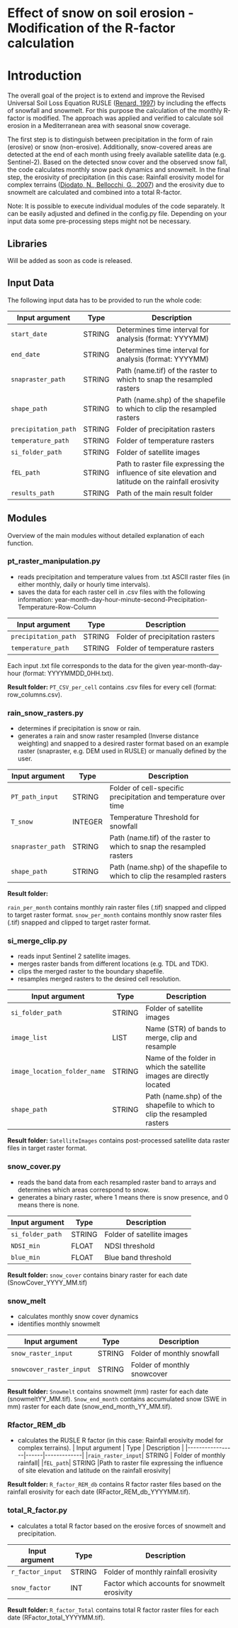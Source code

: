 # Effect of snow on soil erosion - Modification of the R-factor calculation

# Introduction
The overall goal of the project is to extend and improve the Revised Universal Soil Loss Equation RUSLE ([Renard, 1997](https://www.ars.usda.gov/arsuserfiles/64080530/rusle/ah_703.pdf))
by including the effects of snowfall and snowmelt. For this purpose the calculation of the monthly R-factor is modified.
The approach was applied and verified to calculate soil erosion in a Mediterranean area with seasonal snow coverage.

The first step is to distinguish between precipitation in the form of rain (erosive) or snow (non-erosive). 
Additionally, snow-covered areas are detected at the end of each month using freely available satellite data (e.g. Sentinel-2). 
Based on the detected snow cover and the observed snow fall, the code calculates monthly snow pack dynamics and snowmelt.
In the final step, the erosivity of precipitation (in this case: Rainfall erosivity model for complex terrains ([Diodato, N., Bellocchi, G., 2007](https://www.sciencedirect.com/science/article/pii/S0022169407004477?via%3Dihub)) and 
the erosivity due to snowmelt are calculated and combined into a total R-factor.

Note: It is possible to execute individual modules of the code separately. It can be easily adjusted and defined in the config.py file.
Depending on your input data some pre-processing steps might not be necessary. 


## Libraries

Will be added as soon as code is released.

## Input Data
The following input data has to be provided to run the whole code:

| Input argument | Type | Description |
|-----------------|------|-------------|
|`start_date`| STRING | Determines time interval for analysis (format: YYYYMM) |
|`end_date`| STRING | Determines time interval for analysis (format: YYYYMM)  |
|`snapraster_path`| STRING |Path (name.tif) of the raster to which to snap the resampled rasters|
|`shape_path`| STRING |  Path (name.shp) of the shapefile to which to clip the resampled rasters|
|`precipitation_path`| STRING | Folder of precipitation rasters |
|`temperature_path`| STRING | Folder of temperature rasters|
|`si_folder_path`| STRING | Folder of satellite images |
|`fEL_path`| STRING | Path to raster file expressing the influence of site elevation and latitude on the rainfall erosivity|
|`results_path`| STRING |Path of the main result folder|


## Modules
Overview of the main modules without detailed explanation of each function.
### pt_raster_manipulation.py
- reads precipitation and temperature values from .txt ASCII raster files (in either monthly, daily or hourly time 
intervals).
- saves the data for each raster cell in .csv files with the following information: 
year-month-day-hour-minute-second-Precipitation-Temperature-Row-Column

| Input argument | Type | Description |
|-----------------|------|-------------|
|`precipitation_path`| STRING | Folder of precipitation rasters |
|`temperature_path`| STRING | Folder of temperature rasters|

Each input .txt file corresponds to the data for the given year-month-day-hour (format: YYYYMMDD_0HH.txt).

**Result folder:** `PT_CSV_per_cell` contains .csv files for every cell  (format: row_columns.csv).

### rain_snow_rasters.py
- determines if precipitation is snow or rain.
- generates a rain and snow raster resampled (Inverse distance weighting) and snapped to a desired raster format based on an example raster (snapraster, e.g. DEM used in RUSLE) or manually defined by the user. 

| Input argument | Type | Description |
|-----------------|------|-------------|
|`PT_path_input`| STRING | Folder of cell-specific precipitation and temperature over time |
|`T_snow`| INTEGER | Temperature Threshold for snowfall|
|`snapraster_path`| STRING |Path (name.tif) of the raster to which to snap the resampled rasters|
|`shape_path`| STRING |  Path (name.shp) of the shapefile to which to clip the resampled rasters|

**Result folder:** 

`rain_per_month` contains monthly rain raster files (.tif) snapped and clipped to target raster format.
  `snow_per_month` contains monthly snow raster files (.tif) snapped and clipped to target raster format.
  
### si_merge_clip.py
- reads input Sentinel 2 satellite images.
- merges raster bands from different locations
(e.g. TDL and TDK).
- clips the merged raster to the boundary shapefile.
- resamples merged rasters to the desired cell resolution.

| Input argument | Type | Description |
|-----------------|------|-------------|
|`si_folder_path`| STRING | Folder of satellite images |
|`image_list`| LIST | Name (STR) of bands to merge, clip and resample|
|`image_location_folder_name`| STRING | Name of the folder in which the satellite images are directly located|
|`shape_path`| STRING |  Path (name.shp) of the shapefile to which to clip the resampled rasters|

**Result folder:** `SatelliteImages` contains post-processed satellite data raster files in target raster format.

### snow_cover.py
- reads the band data from each resampled raster band to arrays and determines which areas correspond to snow.
- generates a binary raster, where 1 means there is snow presence, and 0 means there is none.

| Input argument | Type | Description |
|-----------------|------|-------------|
|`si_folder_path`| STRING | Folder of satellite images|
|`NDSI_min`| FLOAT |NDSI threshold|
|`blue_min`| FLOAT | Blue band threshold|

**Result folder:** `snow_cover` contains binary raster for each date (SnowCover_YYYY_MM.tif)

### snow_melt
- calculates monthly snow cover dynamics
- identifies monthly snowmelt

| Input argument | Type | Description |
|-----------------|------|-------------|
|`snow_raster_input`| STRING | Folder of monthly snowfall|
|`snowcover_raster_input`| STRING |Folder of monthly snowcover|

**Result folder:** 
`Snowmelt` contains snowmelt (mm) raster for each date (snowmeltYY_MM.tif).
`Snow_end_month` contains accumulated snow (SWE in mm) raster for each date (snow_end_month_YY_MM.tif).

### Rfactor_REM_db
- calculates the RUSLE R factor (in this case: Rainfall erosivity model for complex terrains).
| Input argument | Type | Description |
|-----------------|------|-------------|
|`rain_raster_input`| STRING | Folder of monthly rainfall|
|`fEL_path`| STRING |Path to raster file expressing the influence of site elevation and latitude on the rainfall erosivity|

**Result folder:** 
`R_factor_REM_db` contains R factor raster files based on the rainfall erosivity for each date (RFactor_REM_db_YYYYMM.tif).

### total_R_factor.py
- calculates a total R factor based on the erosive forces of snowmelt and precipitation.

| Input argument | Type | Description |
|-----------------|------|-------------|
|`r_factor_input`| STRING | Folder of monthly rainfall erosivity|
|`snow_factor`| INT |Factor which accounts for snowmelt erosivity|

**Result folder:** 
`R_factor_Total` contains total R factor raster files for each date (RFactor_total_YYYYMM.tif).